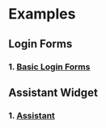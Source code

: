 # Examples

## Login Forms
### 1. [Basic Login Forms](https://github.com/Developmentprogramming/CGuiExamples/tree/master/LoginForms/BasicLoginForm)

## Assistant Widget
### 1. [Assistant](https://github.com/Developmentprogramming/CGuiExamples/tree/master/Assistant)
